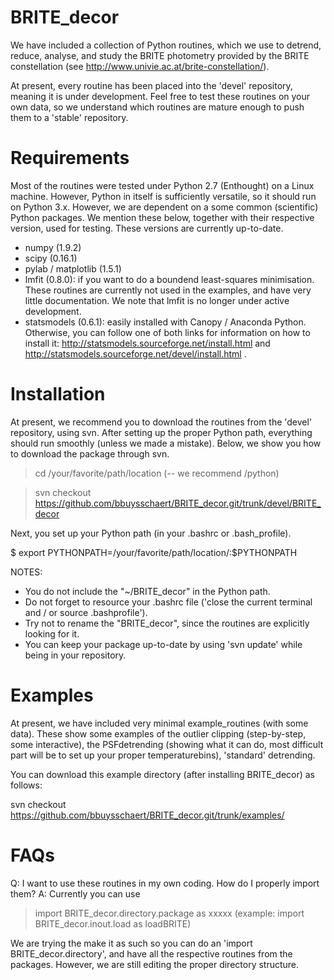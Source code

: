 # BRITE_decor
We have included a collection of Python routines, which we use to detrend, reduce, analyse, and study the BRITE photometry provided by the BRITE constellation (see http://www.univie.ac.at/brite-constellation/).

At present, every routine has been placed into the 'devel' repository, meaning it is under development.  Feel free to test these routines on your own data, so we understand which routines are mature enough to push them to a 'stable' repository.

# Requirements
Most of the routines were tested under Python 2.7 (Enthought) on a Linux machine.  However, Python in itself is sufficiently versatile, so it should run on Python 3.x.  However, we are dependent on a some common (scientific) Python packages.  We mention these below, together with their respective version, used for testing.  These versions are currently up-to-date.
- numpy (1.9.2)
- scipy (0.16.1)
- pylab / matplotlib (1.5.1)
- lmfit (0.8.0): if you want to do a boundend least-squares minimisation.  These routines are currently not used in the examples, and have very little documentation.  We note that lmfit is no longer under active development.
- statsmodels (0.6.1): easily installed with Canopy / Anaconda Python. Otherwise, you can follow one of both links for information on how to install it: http://statsmodels.sourceforge.net/install.html and http://statsmodels.sourceforge.net/devel/install.html .
 
# Installation
At present, we recommend you to download the routines from the 'devel' repository, using svn. After setting up the proper Python path, everything should run smoothly (unless we made a mistake). Below, we show you how to download the package through svn.

> cd /your/favorite/path/location (-- we recommend /python)

> svn checkout https://github.com/bbuysschaert/BRITE_decor.git/trunk/devel/BRITE_decor

Next, you set up your Python path (in your .bashrc or .bash_profile).

$ export PYTHONPATH=/your/favorite/path/location/:$PYTHONPATH

NOTES:
- You do not include the "~/BRITE_decor" in the Python path.
- Do not forget to resource your .bashrc file ('close the current terminal and / or source .bashprofile').
- Try not to rename the "BRITE_decor", since the routines are explicitly looking for it.
- You can keep your package up-to-date by using 'svn update' while being in your repository.

# Examples
At present, we have included very minimal example_routines (with some data).  These show some examples of the outlier clipping (step-by-step, some interactive), the PSFdetrending (showing what it can do, most difficult part will be to set up your proper temperaturebins), 'standard' detrending.

You can download this example directory (after installing BRITE_decor) as follows:

svn checkout https://github.com/bbuysschaert/BRITE_decor.git/trunk/examples/

# FAQs

Q: I want to use these routines in my own coding.  How do I properly import them?
A: Currently you can use 

> import BRITE_decor.directory.package as xxxxx (example: import BRITE_decor.inout.load as loadBRITE) 

We are trying the make it as such so you can do an 'import BRITE_decor.directory', and have all the respective routines from the packages.  However, we are still editing the proper directory structure.
